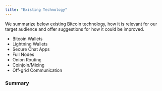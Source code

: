 ```yaml
---
title: "Existing Technology"
---
```


We summarize below existing Bitcoin technology, how it is relevant for our target audience and offer suggestions for how it could be improved.

* Bitcoin Wallets
* Lightning Wallets
* Secure Chat Apps
* Full Nodes
* Onion Routing
* Coinjoin/Mixing
* Off-grid Communication

### Summary
